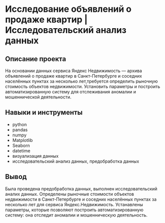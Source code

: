 # Исследование объявлений о продаже квартир | Исследовательский анализ данных


## Описание проекта
На основании данных сервиса Яндекс Недвижимость — архива объявлений о продаже квартир в Санкт-Петербурге и соседних населённых пунктах за несколько лет,требуется определить рыночную стоимость объектов недвижимости. Установить параметры и построить автоматизированную систему для отслеживания аномалии и мошеннической деятельности.

## Навыки и инструменты
- python
- pandas
- numpy
- Matplotlib
- Seaborn
- datetime
- визуализация данных
- исследовательский анализ данных, предобработка данных

## Вывод
Была проведена предобработка данных, выполнен исследовательский аналих данных. Определены рыночные стоимости объектов недвижимости в Санкт-Петербурге и соседних населённых пунктах за несколько лет для сервиса Яндекс.Недвижимость. Устанавлены параметры, которые позволяют построить автоматизированную систему: она отследит аномалии и мошенническую деятельность.
